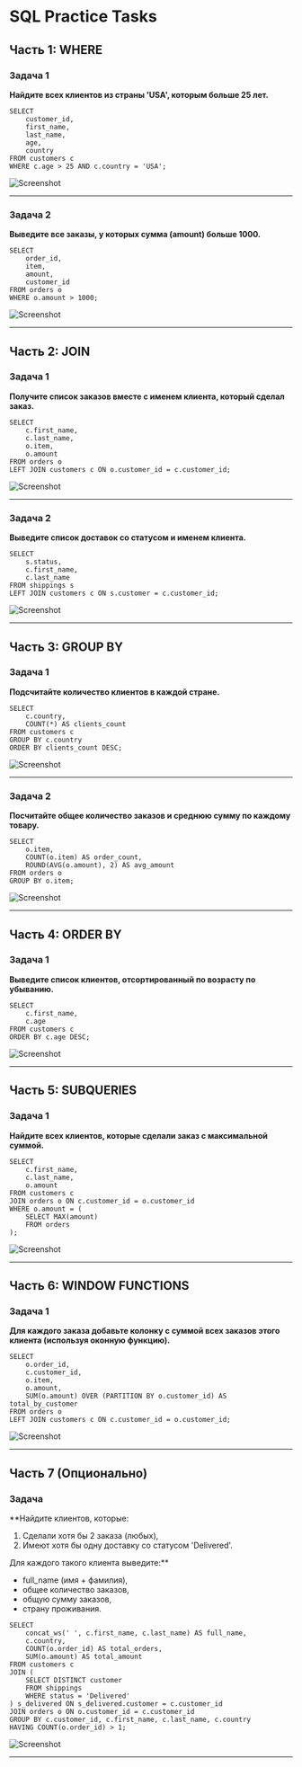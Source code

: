 # SQL Practice Tasks

## Часть 1: WHERE

### Задача 1  
**Найдите всех клиентов из страны 'USA', которым больше 25 лет.**

```
SELECT 
    customer_id,
    first_name,
    last_name,
    age,
    country
FROM customers c
WHERE c.age > 25 AND c.country = 'USA';
```
![Screenshot](HM3_screenshots/1_1.png)


***

### Задача 2  
**Выведите все заказы, у которых сумма (amount) больше 1000.**

```
SELECT 
    order_id,
    item,
    amount,
    customer_id
FROM orders o
WHERE o.amount > 1000;
```
![Screenshot](HM3_screenshots/1_2.png)

***

## Часть 2: JOIN

### Задача 1  
**Получите список заказов вместе с именем клиента, который сделал заказ.**

```
SELECT 
    c.first_name,
    c.last_name,
    o.item,
    o.amount
FROM orders o
LEFT JOIN customers c ON o.customer_id = c.customer_id;
```

![Screenshot](HM3_screenshots/2_1.png)

***

### Задача 2  
**Выведите список доставок со статусом и именем клиента.**

```
SELECT 
    s.status,
    c.first_name,
    c.last_name
FROM shippings s
LEFT JOIN customers c ON s.customer = c.customer_id;
```

![Screenshot](HM3_screenshots/2_2.png)

***

## Часть 3: GROUP BY

### Задача 1  
**Подсчитайте количество клиентов в каждой стране.**

```
SELECT 
    c.country, 
    COUNT(*) AS clients_count
FROM customers c
GROUP BY c.country
ORDER BY clients_count DESC;
```

![Screenshot](HM3_screenshots/3_1.png)

***

### Задача 2  
**Посчитайте общее количество заказов и среднюю сумму по каждому товару.**

```
SELECT 
    o.item, 
    COUNT(o.item) AS order_count, 
    ROUND(AVG(o.amount), 2) AS avg_amount
FROM orders o
GROUP BY o.item;
```

![Screenshot](HM3_screenshots/3_2.png)

***

## Часть 4: ORDER BY

### Задача 1  
**Выведите список клиентов, отсортированный по возрасту по убыванию.**

```
SELECT 
    c.first_name,
    c.age
FROM customers c
ORDER BY c.age DESC;
```

![Screenshot](HM3_screenshots/4_1.png)

***

## Часть 5: SUBQUERIES

### Задача 1  
**Найдите всех клиентов, которые сделали заказ с максимальной суммой.**

```
SELECT 
    c.first_name,
    c.last_name,
    o.amount
FROM customers c
JOIN orders o ON c.customer_id = o.customer_id
WHERE o.amount = (
    SELECT MAX(amount)
    FROM orders
);
```

![Screenshot](HM3_screenshots/5_1.png)

***

## Часть 6: WINDOW FUNCTIONS

### Задача 1  
**Для каждого заказа добавьте колонку с суммой всех заказов этого клиента (используя оконную функцию).**

```
SELECT 
    o.order_id, 
    c.customer_id, 
    o.item, 
    o.amount, 
    SUM(o.amount) OVER (PARTITION BY o.customer_id) AS total_by_customer
FROM orders o
LEFT JOIN customers c ON c.customer_id = o.customer_id;
```

![Screenshot](HM3_screenshots/6_1.png)

***

## Часть 7 (Опционально)

### Задача  
**Найдите клиентов, которые:  
1. Сделали хотя бы 2 заказа (любых),  
2. Имеют хотя бы одну доставку со статусом 'Delivered'.  

Для каждого такого клиента выведите:**

- full_name (имя + фамилия),
- общее количество заказов,
- общую сумму заказов,
- страну проживания.

```
SELECT 
    concat_ws(' ', c.first_name, c.last_name) AS full_name,
    c.country,
    COUNT(o.order_id) AS total_orders,
    SUM(o.amount) AS total_amount
FROM customers c
JOIN (
    SELECT DISTINCT customer
    FROM shippings
    WHERE status = 'Delivered'
) s_delivered ON s_delivered.customer = c.customer_id
JOIN orders o ON o.customer_id = c.customer_id
GROUP BY c.customer_id, c.first_name, c.last_name, c.country
HAVING COUNT(o.order_id) > 1;
```
![Screenshot](HM3_screenshots/7_1.png)

***
